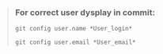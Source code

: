 
> ### __For correct user dysplay in commit:__
>
> `git config user.name *User_login*`
>
> `git config user.email *User_email*`